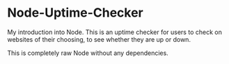 # Node-Uptime-Checker

My introduction into Node. This is an uptime checker for users to check on websites of their choosing, to see whether they are up or down.

This is completely raw Node without any dependencies.

